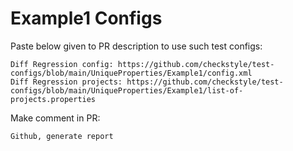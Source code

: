 # Example1 Configs
Paste below given to PR description to use such test configs:
```
Diff Regression config: https://github.com/checkstyle/test-configs/blob/main/UniqueProperties/Example1/config.xml
Diff Regression projects: https://github.com/checkstyle/test-configs/blob/main/UniqueProperties/Example1/list-of-projects.properties
```
Make comment in PR:
```
Github, generate report
```
